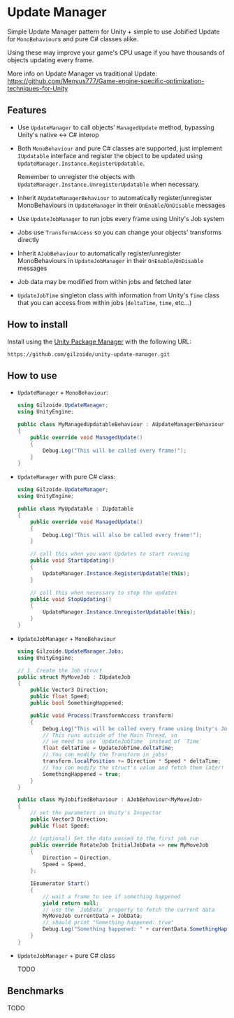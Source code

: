# Update Manager
Simple Update Manager pattern for Unity + simple to use Jobified Update for `MonoBehaviour`s and pure C# classes alike.

Using these may improve your game's CPU usage if you have thousands of objects updating every frame.

More info on Update Manager vs traditional Update: https://github.com/Menyus777/Game-engine-specific-optimization-techniques-for-Unity


## Features
- Use `UpdateManager` to call objects' `ManagedUpdate` method, bypassing Unity's native <-> C# interop
- Both `MonoBehaviour` and pure C# classes are supported, just implement `IUpdatable` interface and register the object to be updated using `UpdateManager.Instance.RegisterUpdatable`.
  
  Remember to unregister the objects with `UpdateManager.Instance.UnregisterUpdatable` when necessary.
- Inherit `AUpdateManagerBehaviour` to automatically register/unregister MonoBehaviours in `UpdateManager` in their `OnEnable`/`OnDisable` messages
- Use `UpdateJobManager` to run jobs every frame using Unity's Job system
- Jobs use `TransformAccess` so you can change your objects' transforms directly
- Inherit `AJobBehaviour` to automatically register/unregister MonoBehaviours in `UpdateJobManager` in their `OnEnable`/`OnDisable` messages
- Job data may be modified from within jobs and fetched later
- `UpdateJobTime` singleton class with information from Unity's `Time` class that you can access from within jobs (`deltaTime`, `time`, etc...)


## How to install
Install using the [Unity Package Manager](https://docs.unity3d.com/Manual/upm-ui-giturl.html)
with the following URL:

```
https://github.com/gilzoide/unity-update-manager.git
```


## How to use
- `UpdateManager` + `MonoBehaviour`:
  ```cs
  using Gilzoide.UpdateManager;
  using UnityEngine;

  public class MyManagedUpdatableBehaviour : AUpdateManagerBehaviour
  {
      public override void ManagedUpdate()
      {
          Debug.Log("This will be called every frame!");
      }
  }
  ```
- `UpdateManager` with pure C# class:
  ```cs
  using Gilzoide.UpdateManager;
  using UnityEngine;

  public class MyUpdatable : IUpdatable
  {
      public override void ManagedUpdate()
      {
          Debug.Log("This will also be called every frame!");
      }

      // call this when you want Updates to start running
      public void StartUpdating()
      {
          UpdateManager.Instance.RegisterUpdatable(this);
      }

      // call this when necessary to stop the updates
      public void StopUpdating()
      {
          UpdateManager.Instance.UnregisterUpdatable(this);
      }
  }
  ```
- `UpdateJobManager` + `MonoBehaviour`
  ```cs
  using Gilzoide.UpdateManager.Jobs;
  using UnityEngine;

  // 1. Create the Job struct
  public struct MyMoveJob : IUpdateJob
  {
      public Vector3 Direction;
      public float Speed;
      public bool SomethingHappened;

      public void Process(TransformAccess transform)
      {
          Debug.Log("This will be called every frame using Unity's Job system");
          // This runs outside of the Main Thread, so
          // we need to use `UpdateJobTime` instead of `Time`
          float deltaTime = UpdateJobTime.deltaTime;
          // You can modify the Transform in jobs!
          transform.localPosition += Direction * Speed * deltaTime;
          // You can modify the struct's value and fetch them later!
          SomethingHappened = true;
      }
  }

  public class MyJobifiedBehaviour : AJobBehaviour<MyMoveJob>
  {
      // set the parameters in Unity's Inspector
      public Vector3 Direction;
      public float Speed;

      // (optional) Set the data passed to the first job run
      public override RotateJob InitialJobData => new MyMoveJob
      {
          Direction = Direction,
          Speed = Speed,
      };

      IEnumerator Start()
      {
          // wait a frame to see if something happened
          yield return null;
          // use the `JobData` property to fetch the current data
          MyMoveJob currentData = JobData;
          // should print "Something happened: true"
          Debug.Log("Something happened: " + currentData.SomethingHappened);
      }
  }
  ```
- `UpdateJobManager` + pure C# class
  
  TODO


## Benchmarks
TODO